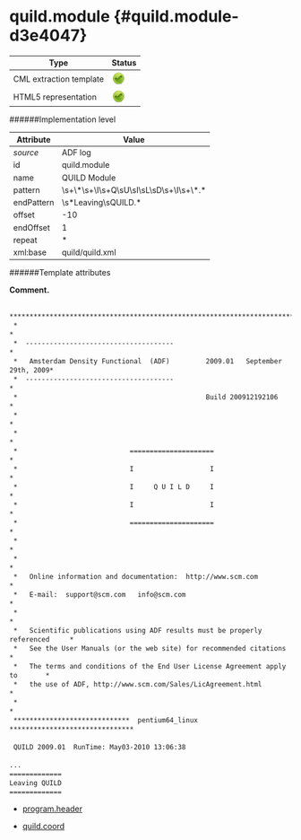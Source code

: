 # quild.module {#quild.module-d3e4047}


| Type                                                                                                                                                | Status                                                                                                                                              |
|----|----|
| CML extraction template                                                                                                                             | ![](/imgs/Total.png)                                                                                                                                |
| HTML5 representation                                                                                                                                | ![](/imgs/Total.png)                                                                                                                                |

######Implementation level

| Attribute                                                                                                                                           | Value                                                                                                                                               |
|----|----|
| *source*                                                                                                                                            | ADF log                                                                                                                                             |
| id                                                                                                                                                  | quild.module                                                                                                                                        |
| name                                                                                                                                                | QUILD Module                                                                                                                                        |
| pattern                                                                                                                                             | \\s+\\\*\\s+\\I\\s+Q\\sU\\sI\\sL\\sD\\s+\\I\\s+\\\*.\*                                                                                              |
| endPattern                                                                                                                                          | \\s\*Leaving\\sQUILD.\*                                                                                                                             |
| offset                                                                                                                                              | -10                                                                                                                                                 |
| endOffset                                                                                                                                           | 1                                                                                                                                                   |
| repeat                                                                                                                                              | \*                                                                                                                                                  |
| xml:base                                                                                                                                            | quild/quild.xml                                                                                                                                     |

######Template attributes

**Comment.**

     *******************************************************************************
     *                                                                             *
     *  -------------------------------------                                      *
     *   Amsterdam Density Functional  (ADF)         2009.01   September 29th, 2009*
     *  -------------------------------------                                      *
     *                                               Build 200912192106            *
     *                                                                             *
     *                                                                             *
     *                            =====================                            *
     *                            I                   I                            *
     *                            I     Q U I L D     I                            *
     *                            I                   I                            *
     *                            =====================                            *
     *                                                                             *
     *                                                                             *
     *   Online information and documentation:  http://www.scm.com                 *
     *   E-mail:  support@scm.com   info@scm.com                                   *
     *                                                                             *
     *   Scientific publications using ADF results must be properly referenced     *
     *   See the User Manuals (or the web site) for recommended citations          *
     *   The terms and conditions of the End User License Agreement apply to       *
     *   the use of ADF, http://www.scm.com/Sales/LicAgreement.html                *
     *                                                                             *
     *****************************  pentium64_linux  *******************************
     
     QUILD 2009.01  RunTime: May03-2010 13:06:38
     
    ...
    =============
    Leaving QUILD
    =============
     
        

-   [program.header](/out/md/cml/adf_log/program.header-d3e4054.md)

<!-- -->

-   [quild.coord](/out/md/cml/adf_log/quild.coord-d3e4173.md)


